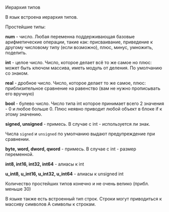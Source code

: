 Иерархия типов

В язык встроена иерархия типов.

Простейшие типы:

**num** - число. Любая переменна поддерживающая базовые арифметические операции, такие как: присваивание, приведение к другому числовому типу (если возможно), плюс, минус, умножить, поделить.

**int** - целое число. Число, которое делает всё то же самое но плюс: может быть ключом массива, иметь модуль от деления. По умолчанию со знаком.

**real** - дробное число. Число, которое делает то же самое, плюс: приблизительное сравнение на равенство (вам не нужно прописывать его вручную)

**bool** - булево число. Число типа int которое принимает всего 2 значения - 0 и любое больше 0. Плюс неявно приводит любой объект в блоке if к этому значению.

**signed, unsigned** - примесь. В случае с int - используется ли знак.

Числа `signed` и `unsigned` по умолчанию выдают предупреждение 
при сравнении.

**byte, word, dword, qword** - примесь. В случае с int - размер переменной.

**int8, int16, int32, int64** - алиасы к int

**u_int8, u_int16, u_int32, u_int64** - алиасы к unsigned int

Количество простейших типов конечно и не очень велико (прибл. меньше 30)

В языке также есть встроенный тип строк.
Строки могут приводиться к массиву символов
А символы к строкам.
